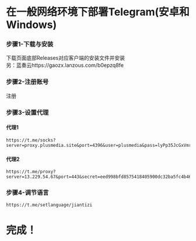 # 在一般网络环境下部署Telegram(安卓和Windows)
### 步骤1-下载与安装
下载页面底部Releases对应客户端的安装文件并安装
<br>
另：蓝奏云https://gaozx.lanzous.com/b0epzq8fe
### 步骤2-注册账号
注册
### 步骤3-设置代理
#### 代理1
```
https://t.me/socks?server=proxy.plusmedia.site&port=4396&user=plusmedia&pass=lyPp35JcGxVmronQ
```
#### 代理2
```
https://t.me/proxy?server=13.229.54.67&port=443&secret=eed998bfd8575418405900dc32ba5fc4b4636c6f7564666c6172652e636f6d
```
### 步骤4-调节语言
```
https://t.me/setlanguage/jiantizi
```
# 完成！
